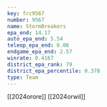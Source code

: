 ```yaml
---
key: frc9567
number: 9567
name: StormBreakers
epa_end: 14.17
auto_epa_end: 5.54
teleop_epa_end: 6.06
endgame_epa_end: 2.57
winrate: 0.4167
district_epa_rank: 79
district_epa_percentile: 0.378
type: Team
---
```

[[2024orore]]
[[2024orwil]]
